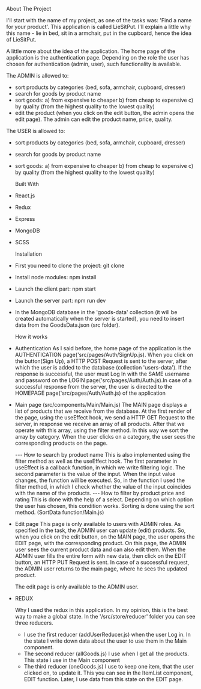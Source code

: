    About The Project

I'll start with the name of my project, as one of the tasks was: 'Find a name for your product'. This application is called LieSitPut. I'll explain a little why this name - lie in bed, sit in a armchair, put in the cupboard, hence the idea of ​​LieSitPut.

A little more about the idea of ​​the application. The home page of the application is the authentication page. Depending on the role the user has chosen for authentication (admin, user), such functionality is available.

The ADMIN is allowed to:
- sort products by categories (bed, sofa, armchair, cupboard, dresser)
- search for goods by product name
- sort goods:
   a) from expensive to cheaper
   b) from cheap to expensive
   c) by quality (from the highest quality to the lowest quality)
- edit the product (when you click on the edit button, the admin opens the edit page). The admin can edit the product name, price, quality.

The USER is allowed to:
- sort products by categories (bed, sofa, armchair, cupboard, dresser)
- search for goods by product name
- sort goods:
   a) from expensive to cheaper
   b) from cheap to expensive
   c) by quality (from the highest quality to the lowest quality)

   Built With

- React.js
- Redux
- Express
- MongoDB
- SCSS


   Installation

- First you need to clone the project: git clone 
- Install node modules: npm install
- Launch the client part: npm start
- Launch the server part: npm run dev
- In the MongoDB database in the 'goods-data' collection (it will be created automatically when the server is started), you need to insert data from the GoodsData.json (src folder).


   How it works

- Authentication
   As I said before, the home page of the application is the AUTHENTICATION page('src/pages/Auth/SignUp.js). When you click on the button(Sign Up), a HTTP POST Request is sent to the server, after which the user is added to the database (collection 'users-data'). If the response is successful, the user must Log In with the SAME username and password on the LOGIN page('src/pages/Auth/Auth.js).In case of a successful response from the server, the user is directed to the HOMEPAGE page('src/pages/Auth/Auth.js) of the application
- Main page (src/components/Main/Main.js)
   The MAIN page displays a list of products that we receive from the database. At the first render of the page, using the useEffect hook, we send a HTTP GET Request to the server, in response we receive an array of all products. After that we operate with this array, using the filter method. In this way we sort the array by category. When the user clicks on a category, the user sees the corresponding products on the page.
    
     --- How to search by product name
   This is also implemented using the filter method as well as the useEffect hook. The first parameter in useEffect is a callback function, in which we write filtering logic. The second parameter is the value of the input. When the input value changes, the function will be executed. So, in the function I used the filter method, in which I check whether the value of the input coincides with the name of the products.
    --- How to filter by product price and rating
   This is done with the help of a select. Depending on which option the user has chosen, this condition works. Sorting is done using the sort method. (SortData function/Main.js)
- Edit page 
   This page is only available to users with ADMIN roles. As specified in the task, the ADMIN user can update (edit) products. So, when you click on the edit button, on the MAIN page, the user opens the EDIT page, with the corresponding product. On this page, the ADMIN user sees the current product data and can also edit them. When the ADMIN user fills the entire form with new data, then click on the EDIT button, an HTTP PUT Request is sent. In case of a successful request, the ADMIN user returns to the main page, where he sees the updated product.

   The edit page is only available to the ADMIN user.

- REDUX

   Why I used the redux in this application. In my opinion, this is the best way to make a global state. In the '/src/store/reducer' folder you can see three reducers. 
   - I use the first reducer (addUserReducer.js) when the user Log in. In the state I write down data about the user to use them in the Main component.
   - The second reducer (allGoods.js) I use when I get all the products. This state i use in the Main component
   - The third reducer (oneGoods.js) I use to keep one item, that the user clicked on, to update it. This you can see in the ItemList component, EDIT function. Later, I use data from this state on the EDIT page. 
